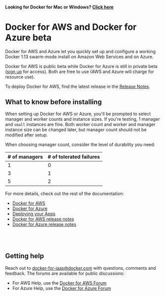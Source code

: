 <!--[metadata]>
+++
title = "Docker for AWS and Azure"
description = "Docker for AWS and Azure"
keywords = ["iaas, aws, azure"]
[menu.main]
identifier="docs"
name = "Getting Started"
weight="1"
+++
<![end-metadata]-->

#### Looking for Docker for Mac or Windows? <a href="https://docs.docker.com/" target="_blank">Click here</a>

# Docker for AWS and Docker for Azure beta

Docker for AWS and Azure let you quickly set up and configure a working Docker 1.13 swarm-mode install on Amazon Web Services and on Azure.

Docker for AWS is public beta while Docker for Azure is still in private beta ([sign up](https://beta.docker.com/azure) for access). Both are free to use (AWS and Azure will charge for resource use).

To deploy Docker for AWS, find the latest release in the [Release Notes](aws/release-notes.md).

## What to know before installing

When setting up Docker for AWS or Azure, you'll be prompted to select manager and worker counts and instance sizes. If you're testing, 1 manager and `small` instances are fine. Both worker count and worker and manager instance size can be changed later, but manager count should not be modified after setup.

When choosing manager count, consider the level of durability you need:

| # of managers  | # of tolerated failures |
| ------------- | ------------- |
| 1  | 0  |
| 3  | 1  |
| 5  | 2  |

For more details, check out the rest of the documentation:

 * [Docker for AWS](aws/index.md)
 * [Docker for Azure](azure/index.md)
 * [Deploying your Apps](deploy.md)
 * [Docker for AWS release notes](aws/release-notes.md)
 * [Docker for Azure release notes](azure/release-notes.md)

<p style="margin-bottom:50px">&nbsp;</p>

## Getting help

Reach out to <docker-for-iaas@docker.com> with questions, comments and feedback. The forums are available for public discussions:

* For AWS Help, use the [Docker for AWS Forum](https://forums.docker.com/c/docker-for-aws)
* For Azure Help, use the [Docker for Azure Forum](https://forums.docker.com/c/docker-for-azure)
